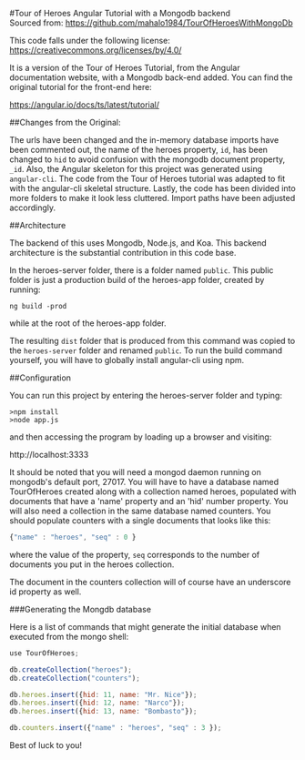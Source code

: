 #Tour of Heroes Angular Tutorial with a Mongodb backend <br />
Sourced from: https://github.com/mahalo1984/TourOfHeroesWithMongoDb

This code falls under the following license:
https://creativecommons.org/licenses/by/4.0/

It is a version of the Tour of Heroes Tutorial, from the Angular documentation
website, with a Mongodb back-end added. You can find the original tutorial for
the front-end here:

https://angular.io/docs/ts/latest/tutorial/


##Changes from the Original:

The urls have been changed and the in-memory database imports
have been commented out, the name of the heroes property, `id`, has been changed
to `hid` to avoid confusion with the mongodb document property, `_id`.
Also, the Angular skeleton for this project was generated using `angular-cli`.
The code from the Tour of Heroes tutorial was adapted to fit with the angular-cli
skeletal structure. Lastly, the code has been divided into more folders to make it
look less cluttered. Import paths have been adjusted accordingly.


##Architecture

The backend of this uses Mongodb, Node.js, and Koa. This backend architecture
is the substantial contribution in this code base.

In the heroes-server folder, there is a folder named `public`. This public folder
is just a production build of the heroes-app folder, created by running:

```
ng build -prod
```

while at the root of the heroes-app folder.

The resulting `dist` folder that is produced from this command was copied to the
`heroes-server` folder and renamed `public`. To run the build command yourself,
you will have to globally install angular-cli using npm.


##Configuration

You can run this project by entering the heroes-server folder and typing:

```
>npm install
>node app.js
```

and then accessing the program by loading up a browser and visiting:

http://localhost:3333

It should be noted that you will need a mongod daemon running on mongodb's
default port, 27017. You will have to have a database named TourOfHeroes created
along with a collection named heroes, populated with documents that have a
'name' property and an 'hid' number property. You will also need a collection
in the same database named counters. You should populate counters with a single
documents that looks like this:

```javascript
{"name" : "heroes", "seq" : 0 }
```

where the value of the property, `seq` corresponds to the number of documents
you put in the heroes collection.

The document in the counters collection will of course have an underscore id
property as well.


###Generating the Mongdb database

Here is a list of commands that might generate the initial database when executed
from the mongo shell:

```javascript
use TourOfHeroes;

db.createCollection("heroes");
db.createCollection("counters");

db.heroes.insert({hid: 11, name: "Mr. Nice"});
db.heroes.insert({hid: 12, name: "Narco"});
db.heroes.insert({hid: 13, name: "Bombasto"});

db.counters.insert({"name" : "heroes", "seq" : 3 });
```

Best of luck to you!
